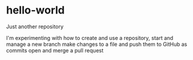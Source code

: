 # hello-world
Just another repository

I'm experimenting with how to create and use a repository, 
                       start and manage a new branch
                       make changes to a file and push them to GitHub as commits
                       open and merge a pull request
